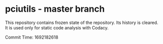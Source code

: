 # pciutils - master branch

This repository contains frozen state of the repository.
Its history is cleared. It is used only for static code
analysis with Codacy.

Commit Time: 1692182618